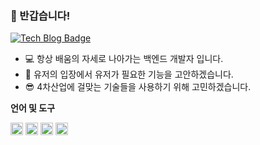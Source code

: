 ### 👋 반갑습니다!

[![Tech Blog Badge](https://img.shields.io/badge/Blog-CC0000?style=flat-square&logo=Tesla&logoColor=white&link=https://geonlee.tistory.com/)](https://chainterior.tistory.com/)

* 💻 항상 배움의 자세로 나아가는 백엔드 개발자 입니다.
* 🎨 유저의 입장에서 유저가 필요한 기능을 고안하겠습니다.
* 😎 4차산업에 걸맞는 기술들을 사용하기 위해 고민하겠습니다.

**언어 및 도구**  

<code><img height="20" src="https://cdn-icons-png.flaticon.com/512/5968/5968282.png"></code>
<code><img height="20" src="https://github.com/user-attachments/assets/c9061fbe-7b65-42b0-9ed2-b4fdceccbd9e"></code>
<code><img height="20" src="https://img1.daumcdn.net/thumb/R800x0/?scode=mtistory2&fname=https%3A%2F%2Fblog.kakaocdn.net%2Fdn%2Fblex5t%2FbtrYUvAbmZx%2FWRsHeLj08BrvCODQrYLC71%2Fimg.png"></code>
<code><img height="20" src="https://cdn-icons-png.flaticon.com/512/5968/5968313.png"></code>
